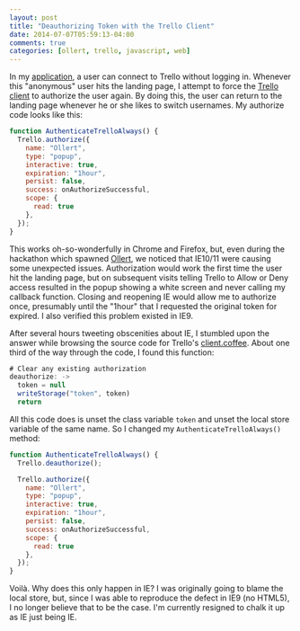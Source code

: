 ```yaml
---
layout: post
title: "Deauthorizing Token with the Trello Client"
date: 2014-07-07T05:59:13-04:00
comments: true
categories: [ollert, trello, javascript, web]
---
```


In my [application](https://ollertapp.com), a user can connect to Trello without logging in. Whenever this "anonymous" user hits the landing page, I attempt to force the [Trello client](https://trello.com/docs/gettingstarted/clientjs.html) to authorize the user again. By doing this, the user can return to the landing page whenever he or she likes to switch usernames. My authorize code looks like this:

``` javascript
function AuthenticateTrelloAlways() {
  Trello.authorize({
    name: "Ollert",
    type: "popup",
    interactive: true,
    expiration: "1hour",
    persist: false,
    success: onAuthorizeSuccessful,
    scope: {
      read: true
    },
  });
}
```

This works oh-so-wonderfully in Chrome and Firefox, but, even during the hackathon which spawned [Ollert](https://ollertapp.com), we noticed that IE10/11 were causing some unexpected issues. Authorization would work the first time the user hit the landing page, but on subsequent visits telling Trello to Allow or Deny access resulted in the popup showing a white screen and never calling my callback function. Closing and reopening IE would allow me to authorize once, presumably until the "1hour" that I requested the original token for expired. I also verified this problem existed in IE9.

After several hours tweeting obscenities about IE, I stumbled upon the answer while browsing the source code for Trello's [client.coffee](https://trello.com/1/client.coffee). About one third of the way through the code, I found this function:

``` javascript
# Clear any existing authorization
deauthorize: ->
  token = null
  writeStorage("token", token)
  return
```

All this code does is unset the class variable `token` and unset the local store variable of the same name. So I changed my `AuthenticateTrelloAlways()` method:

``` javascript
function AuthenticateTrelloAlways() {
  Trello.deauthorize();

  Trello.authorize({
    name: "Ollert",
    type: "popup",
    interactive: true,
    expiration: "1hour",
    persist: false,
    success: onAuthorizeSuccessful,
    scope: {
      read: true
    },
  });
}
```

Voilà. Why does this only happen in IE? I was originally going to blame the local store, but, since I was able to reproduce the defect in IE9 (no HTML5), I no longer believe that to be the case. I'm currently resigned to chalk it up as IE just being IE.

